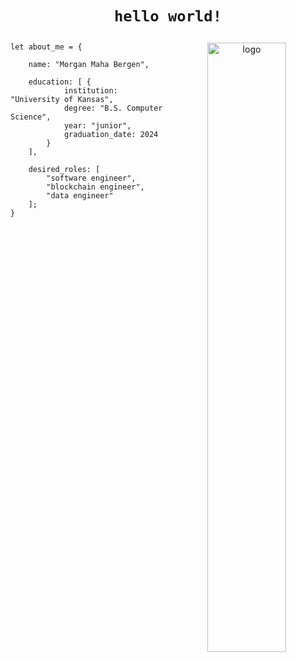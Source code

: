 <h1 align="center">
    
    hello world!
    
</h1>

<p align="center">
    <img align="right" src="https://github.com/MorganBergen/MorganBergen/blob/main/logo.gif" alt="logo" width=50%>
</p>

<div align="left" width=50%>
    
    let about_me = {

        name: "Morgan Maha Bergen",

        education: [ {
                institution: "University of Kansas",
                degree: "B.S. Computer Science",
                year: "junior",
                graduation_date: 2024
            }
        ],

        desired_roles: [
            "software engineer",
            "blockchain engineer",
            "data engineer"
        ];
    }

</div>
